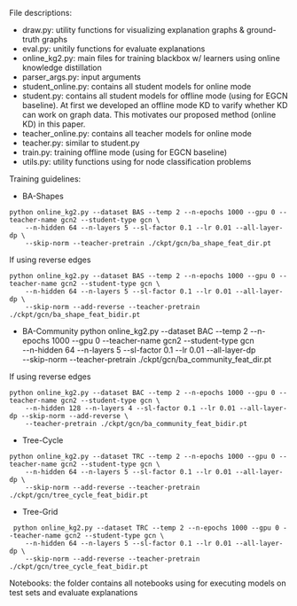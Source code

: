 File descriptions:
- draw.py: utility functions for visualizing explanation graphs & ground-truth graphs
- eval.py: unitily functions for evaluate explanations
- online_kg2.py: main files for training blackbox w/ learners using online knowledge distillation
- parser_args.py: input arguments
- student_online.py: contains all student models for online mode
- student.py: contains all student models for offline mode (using for EGCN baseline). At first we developed an offline mode KD to varify whether KD can work on graph data. This motivates our proposed method (online KD) in this paper.
- teacher_online.py: contains all teacher models for online mode
- teacher.py: similar to student.py
- train.py: training offline mode (using for EGCN baseline)
- utils.py: utility functions using for node classification problems

Training guidelines:
- BA-Shapes
```
python online_kg2.py --dataset BAS --temp 2 --n-epochs 1000 --gpu 0 --teacher-name gcn2 --student-type gcn \
    --n-hidden 64 --n-layers 5 --sl-factor 0.1 --lr 0.01 --all-layer-dp \
    --skip-norm --teacher-pretrain ./ckpt/gcn/ba_shape_feat_dir.pt
```

If using reverse edges
```
python online_kg2.py --dataset BAS --temp 2 --n-epochs 1000 --gpu 0 --teacher-name gcn2 --student-type gcn \
    --n-hidden 64 --n-layers 5 --sl-factor 0.1 --lr 0.01 --all-layer-dp \
    --skip-norm --add-reverse --teacher-pretrain ./ckpt/gcn/ba_shape_feat_bidir.pt
```
- BA-Community
python online_kg2.py --dataset BAC --temp 2 --n-epochs 1000 --gpu 0 --teacher-name gcn2 --student-type gcn \
    --n-hidden 64 --n-layers 5 --sl-factor 0.1 --lr 0.01 --all-layer-dp \
    --skip-norm --teacher-pretrain ./ckpt/gcn/ba_community_feat_dir.pt

If using reverse edges
```
python online_kg2.py --dataset BAC --temp 2 --n-epochs 1000 --gpu 0 --teacher-name gcn2 --student-type gcn \
    --n-hidden 128 --n-layers 4 --sl-factor 0.1 --lr 0.01 --all-layer-dp --skip-norm --add-reverse \
    --teacher-pretrain ./ckpt/gcn/ba_community_feat_bidir.pt
```

- Tree-Cycle
```
python online_kg2.py --dataset TRC --temp 2 --n-epochs 1000 --gpu 0 --teacher-name gcn2 --student-type gcn \
    --n-hidden 64 --n-layers 5 --sl-factor 0.1 --lr 0.01 --all-layer-dp \
    --skip-norm --add-reverse --teacher-pretrain ./ckpt/gcn/tree_cycle_feat_bidir.pt
```

- Tree-Grid
```
 python online_kg2.py --dataset TRC --temp 2 --n-epochs 1000 --gpu 0 --teacher-name gcn2 --student-type gcn \
    --n-hidden 64 --n-layers 5 --sl-factor 0.1 --lr 0.01 --all-layer-dp \
    --skip-norm --add-reverse --teacher-pretrain ./ckpt/gcn/tree_cycle_feat_bidir.pt
```

Notebooks: the folder contains all notebooks using for executing models on test sets and evaluate explanations